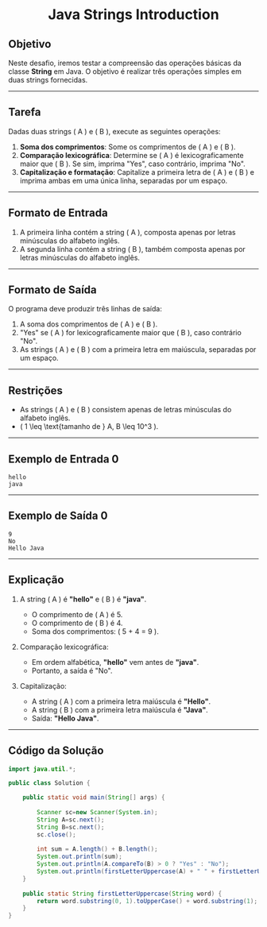<h1 align="center">Java Strings Introduction</h1>

## Objetivo

Neste desafio, iremos testar a compreensão das operações básicas da classe **String** em Java. O objetivo é realizar três operações simples em duas strings fornecidas.

---

## Tarefa

Dadas duas strings \( A \) e \( B \), execute as seguintes operações:

1. **Soma dos comprimentos**: Some os comprimentos de \( A \) e \( B \).
2. **Comparação lexicográfica**: Determine se \( A \) é lexicograficamente maior que \( B \). Se sim, imprima "Yes", caso contrário, imprima "No".
3. **Capitalização e formatação**: Capitalize a primeira letra de \( A \) e \( B \) e imprima ambas em uma única linha, separadas por um espaço.

---

## Formato de Entrada

1. A primeira linha contém a string \( A \), composta apenas por letras minúsculas do alfabeto inglês.
2. A segunda linha contém a string \( B \), também composta apenas por letras minúsculas do alfabeto inglês.

---

## Formato de Saída

O programa deve produzir três linhas de saída:
1. A soma dos comprimentos de \( A \) e \( B \).
2. "Yes" se \( A \) for lexicograficamente maior que \( B \), caso contrário "No".
3. As strings \( A \) e \( B \) com a primeira letra em maiúscula, separadas por um espaço.

---

## Restrições

- As strings \( A \) e \( B \) consistem apenas de letras minúsculas do alfabeto inglês.
- \( 1 \leq \text{tamanho de } A, B \leq 10^3 \).

---

## Exemplo de Entrada 0

```plaintext
hello
java
```

---

## Exemplo de Saída 0

```plaintext
9
No
Hello Java
```

---

## Explicação

1. A string \( A \) é **"hello"** e \( B \) é **"java"**.
   - O comprimento de \( A \) é 5.
   - O comprimento de \( B \) é 4.
   - Soma dos comprimentos: \( 5 + 4 = 9 \).
   
2. Comparação lexicográfica:
   - Em ordem alfabética, **"hello"** vem antes de **"java"**. 
   - Portanto, a saída é "No".

3. Capitalização:
   - A string \( A \) com a primeira letra maiúscula é **"Hello"**.
   - A string \( B \) com a primeira letra maiúscula é **"Java"**.
   - Saída: **"Hello Java"**.

---


## Código da Solução

```java
import java.util.*;

public class Solution {

    public static void main(String[] args) {
        
        Scanner sc=new Scanner(System.in);
        String A=sc.next();
        String B=sc.next();
        sc.close();
        
        int sum = A.length() + B.length();
        System.out.println(sum);
        System.out.println(A.compareTo(B) > 0 ? "Yes" : "No");
        System.out.println(firstLetterUppercase(A) + " " + firstLetterUppercase(B));
    }
    
    public static String firstLetterUppercase(String word) {
        return word.substring(0, 1).toUpperCase() + word.substring(1);
    }
}
```